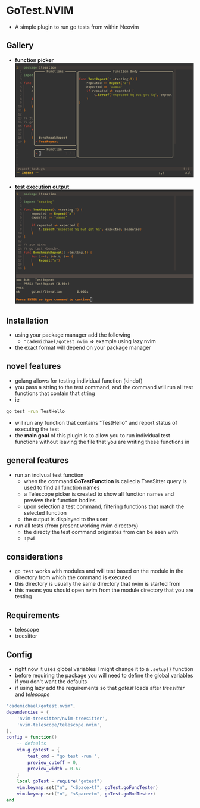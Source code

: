 # GoTest.NVIM

- A simple plugin to run go tests from within Neovim

## Gallery

- **function picker**
![picker](./demo/picker.png)

- **test execution output**
![output](./demo/output.png)

## Installation 

- using your package manager add the following
    - `"cademichael/gotest.nvim` => example using lazy.nvim
- the exact format will depend on your package manager

## novel features

- golang allows for testing individual function (kindof)
- you pass a string to the test command, and the command will run all test functions that contain that string
- ie
```sh
go test -run TestHello
```
- will run any function that contains "TestHello" and report status of executing the test
- the **main goal** of this plugin is to allow you to run individual test functions without leaving the file that you are writing these functions in

## general features

- run an indivual test function
    - when the command **GoTestFunction** is called a TreeSitter query is used to find all function names
    - a Telescope picker is created to show all function names and preview their function bodies
    - upon selection a test command, filtering functions that match the selected function
    - the output is displayed to the user
- run all tests (from present working nvim directory)
    - the directy the test command originates from can be seen with 
    - `:pwd`

## considerations

- `go test` works with modules and will test based on the module in the directory from which the command is executed
- this directory is usually the same directory that nvim is started from
- this means you should open nvim from the module directory that you are testing

## Requirements

- telescope
- treesitter

## Config

- right now it uses global variables I might change it to a `.setup()` function
- before requiring the package you will need to define the global variables if you don't want the defaults
- if using lazy add the requirements so that *gotest* loads after *treesitter* and *telescope*

```lua
"cademichael/gotest.nvim",
dependencies = {
    'nvim-treesitter/nvim-treesitter',
    'nvim-telescope/telescope.nvim',
},
config = function()
    -- defaults
    vim.g.gotest = {
        test_cmd = "go test -run ",
        preview_cutoff = 0,
        preview_width = 0.67
    }
    local goTest = require("gotest")
    vim.keymap.set("n", "<Space>tf", goTest.goFuncTester)
    vim.keymap.set("n", "<Space>tm", goTest.goModTester)
end
```
